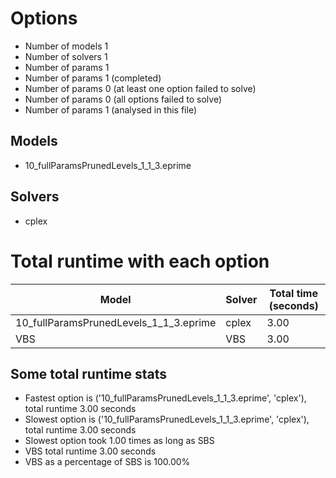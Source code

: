 

# Options


- Number of models         1
- Number of solvers        1
- Number of params         1
- Number of params         1 (completed)
- Number of params         0 (at least one option failed to solve)
- Number of params         0 (all options failed to solve)
- Number of params         1 (analysed in this file)


## Models


 - 10_fullParamsPrunedLevels_1_1_3.eprime


## Solvers


 - cplex


# Total runtime with each option


 | Model | Solver | Total time (seconds) | 
 | -- | -- | -- | 
 | 10_fullParamsPrunedLevels_1_1_3.eprime | cplex | 3.00 | 
 | VBS | VBS | 3.00 | 


## Some total runtime stats


 - Fastest option is ('10_fullParamsPrunedLevels_1_1_3.eprime', 'cplex'), total runtime 3.00 seconds
 - Slowest option is ('10_fullParamsPrunedLevels_1_1_3.eprime', 'cplex'), total runtime 3.00 seconds
 - Slowest option took 1.00 times as long as SBS
 - VBS total runtime 3.00 seconds
 - VBS as a percentage of SBS is 100.00%
